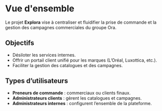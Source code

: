# Vue d'ensemble

Le projet **Explora** vise à centraliser et fluidifier la prise de commande et la gestion des campagnes commerciales du groupe Ora.

## Objectifs
- Désiloter les services internes.
- Offrir un portail client unifié pour les marques (L’Oréal, Luxottica, etc.).
- Faciliter la gestion des catalogues et des campagnes.

## Types d’utilisateurs
- **Preneurs de commande** : commerciaux ou clients finaux.
- **Administrateurs clients** : gèrent les catalogues et campagnes.
- **Administrateurs internes** : configurent l’ensemble de la plateforme.
